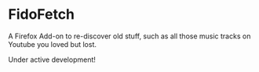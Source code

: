 # FidoFetch
A Firefox Add-on to re-discover old stuff, such as all those music tracks on Youtube you loved but lost. 

Under active development!

